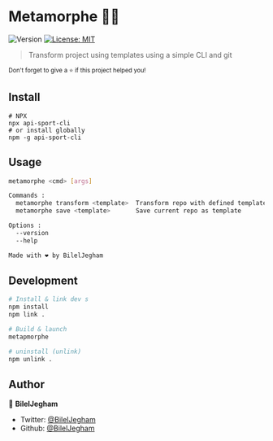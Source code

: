 Metamorphe 🧙‍♂️
===
<p>
  <img alt="Version" src="https://img.shields.io/npm/v/metamorphe?color=blue&label=version" />
  <a href="#" target="_blank">
    <img alt="License: MIT" src="https://img.shields.io/badge/License-MIT-yellow.svg" />
  </a>
</p>

> Transform project using templates using a simple CLI and git

<small>Don't forget to give a ⭐️ if this project helped you!</small>

## Install
```
# NPX 
npx api-sport-cli
# or install globally
npm -g api-sport-cli
```
## Usage 
```sh
metamorphe <cmd> [args]

Commands :
  metamorphe transform <template>  Transform repo with defined template
  metamorphe save <template>       Save current repo as template

Options :
  --version  
  --help    

Made with ❤️ by BilelJegham
```


## Development

```sh
# Install & link dev s
npm install 
npm link .

# Build & launch
metapmorphe

# uninstall (unlink)
npm unlink .
```

## Author

👤 **BilelJegham**

* Twitter: [@BilelJegham](https://twitter.com/BilelJegham)
* Github: [@BilelJegham](https://github.com/BilelJegham)



